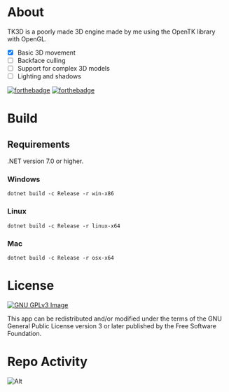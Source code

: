 # About
TK3D is a poorly made 3D engine made by me using the OpenTK library with OpenGL.
- [x] Basic 3D movement
- [ ] Backface culling 
- [ ] Support for complex 3D models
- [ ] Lighting and shadows

 [![forthebadge](https://forthebadge.com/images/badges/0-percent-optimized.svg)](https://forthebadge.com)
 [![forthebadge](https://forthebadge.com/images/badges/powered-by-electricity.svg)](https://forthebadge.com)
 
# Build
## Requirements
.NET version 7.0 or higher.
### Windows
```
dotnet build -c Release -r win-x86
```
### Linux
```
dotnet build -c Release -r linux-x64
```
### Mac
```
dotnet build -c Release -r osx-x64
```
# License
[![GNU GPLv3 Image](https://www.gnu.org/graphics/gplv3-127x51.png)](http://www.gnu.org/licenses/gpl-3.0.en.html)

This app can be redistributed and/or modified under the terms of the GNU General Public License version 3 or later published by the Free Software Foundation.

# Repo Activity
![Alt](https://repobeats.axiom.co/api/embed/b36a513b9b170dcdca2e0f1fde26a80e1ee7b517.svg "Repobeats analytics image")

